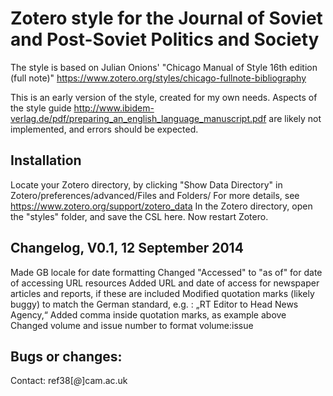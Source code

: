 Zotero style for the Journal of Soviet and Post-Soviet Politics and Society
============

The style is based on Julian Onions' "Chicago Manual of Style 16th edition (full note)"
https://www.zotero.org/styles/chicago-fullnote-bibliography

This is an early version of the style, created for my own needs. Aspects of the style guide
http://www.ibidem-verlag.de/pdf/preparing_an_english_language_manuscript.pdf
 are likely not implemented, and errors should be expected. 

Installation
------------
Locate your Zotero directory, by clicking "Show Data Directory" in Zotero/preferences/advanced/Files and Folders/ 
For more details, see https://www.zotero.org/support/zotero_data
In the Zotero directory, open the "styles" folder, and save the CSL here. Now restart Zotero. 


Changelog, V0.1, 12 September 2014
--------------
Made GB locale for date formatting
Changed "Accessed" to "as of" for date of accessing URL resources
Added URL and date of access for newspaper articles and reports, if these are included
Modified quotation marks (likely buggy) to match the German standard, e.g. : „RT Editor to Head News Agency,“
Added comma inside quotation marks, as example above
Changed volume and issue number to format volume:issue


Bugs or changes:
-------------
Contact: ref38[_@_]cam.ac.uk
